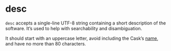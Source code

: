 # desc

`desc` accepts a single-line UTF-8 string containing a short description of the software. It’s used to help with searchability and disambiguation.

It should start with an uppercase letter, avoid including the Cask’s [name](name.md), and have no more than 80 characters.

